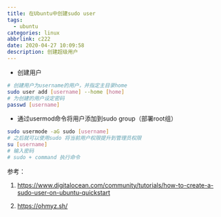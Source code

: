 ```yaml
---
title: 在Ubuntu中创建sudo user
tags:
  - ubuntu
categories: linux
abbrlink: c222
date: 2020-04-27 10:09:58
description: 创建超级用户
---
```

* 创建用户
```sh
# 创建用户为username的用户，并指定主目录home
sudo user add [username] --home [home]
# 为创建的用户设定密码
passwd [username]
```
* 通过usermod命令将用户添加到sudo group（部署root组）
```sh
sudo usermode -aG sudo [username]
# 之后就可以使用sudo 将当前用户权限提升到管理员权限
su [username]
# 输入密码
# sudo + command 执行命令
```
参考：
1. https://www.digitalocean.com/community/tutorials/how-to-create-a-sudo-user-on-ubuntu-quickstart

2. https://ohmyz.sh/